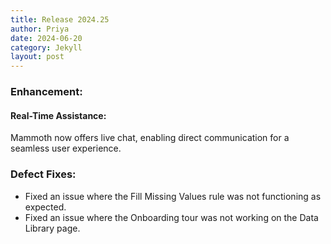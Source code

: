 ```yaml
---
title: Release 2024.25
author: Priya
date: 2024-06-20
category: Jekyll
layout: post
---
```

### Enhancement:

#### Real-Time Assistance:
Mammoth now offers live chat, enabling direct communication for a seamless user experience.

### Defect Fixes:
* Fixed an issue where the Fill Missing Values rule was not functioning as expected.
* Fixed an issue where the Onboarding tour was not working on the Data Library page.